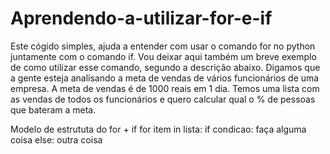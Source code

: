 # Aprendendo-a-utilizar-for-e-if
Este cógido simples, ajuda a entender com usar o comando for no python juntamente com o comando if.
Vou deixar aqui também um breve exemplo de como utilizar esse comando, segundo a descrição abaixo.
Digamos que a gente esteja analisando a meta de vendas de vários funcionários de uma empresa. A meta de vendas é de 1000 reais em 1 dia.  Temos uma lista com as vendas de todos os funcionários e quero calcular qual o % de pessoas que bateram a meta.

Modelo de estrututa do for + if
for item in lista:
    if condicao:
        faça alguma coisa
    else:
        outra coisa
